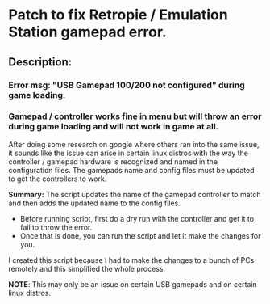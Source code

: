 # Patch to fix Retropie / Emulation Station gamepad error.

## Description:
### Error msg: "USB Gamepad 100/200 not configured" during game loading.
### Gamepad / controller works fine in menu but will throw an error during game loading and will not work in game at all.

After doing some research on google where others ran into the same issue, it sounds like the issue can arise in certain
linux distros with the way the  controller / gamepad hardware is recognized and named in the configuration files.
The gamepads name and config files must be updated to get the controllers to work.

**Summary:** The script updates the name of the gamepad controller to match and then adds the updated name to the config files.

- Before running script, first do a dry run with the controller and get it to fail to throw the error.
- Once that is done, you can run the script and let it make the changes for you.

I created this script because I had to make the changes to a bunch of PCs remotely and this simplified the whole process.

**NOTE**: This may only be an issue on certain USB gamepads and on certain linux distros.

